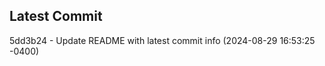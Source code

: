 
## Latest Commit
5dd3b24 - Update README with latest commit info (2024-08-29 16:53:25 -0400) <Yunxi-Zhou>
